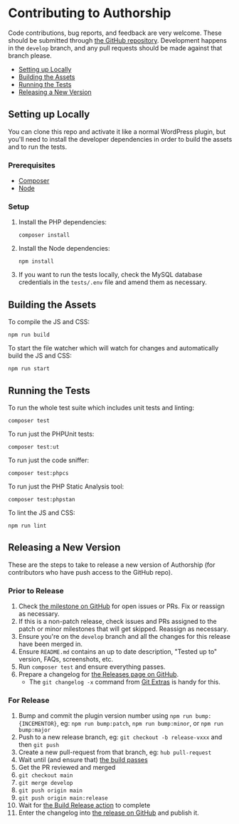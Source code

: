 # Contributing to Authorship

Code contributions, bug reports, and feedback are very welcome. These should be submitted through [the GitHub repository](https://github.com/humanmade/authorship). Development happens in the `develop` branch, and any pull requests should be made against that branch please.

* [Setting up Locally](#setting-up-locally)
* [Building the Assets](#building-the-assets)
* [Running the Tests](#running-the-tests)
* [Releasing a New Version](#releasing-a-new-version)


## Setting up Locally

You can clone this repo and activate it like a normal WordPress plugin, but you'll need to install the developer dependencies in order to build the assets and to run the tests.

### Prerequisites

* [Composer](https://getcomposer.org/)
* [Node](https://nodejs.org/)

### Setup

1. Install the PHP dependencies:

       composer install

2. Install the Node dependencies:

       npm install

3. If you want to run the tests locally, check the MySQL database credentials in the `tests/.env` file and amend them as necessary.

## Building the Assets

To compile the JS and CSS:

	npm run build

To start the file watcher which will watch for changes and automatically build the JS and CSS:

	npm run start

## Running the Tests

To run the whole test suite which includes unit tests and linting:

	composer test

To run just the PHPUnit tests:

	composer test:ut

To run just the code sniffer:

	composer test:phpcs

To run just the PHP Static Analysis tool:

	composer test:phpstan

To lint the JS and CSS:

	npm run lint

## Releasing a New Version

These are the steps to take to release a new version of Authorship (for contributors who have push access to the GitHub repo).

### Prior to Release

1. Check [the milestone on GitHub](https://github.com/humanmade/authorship/milestones) for open issues or PRs. Fix or reassign as necessary.
1. If this is a non-patch release, check issues and PRs assigned to the patch or minor milestones that will get skipped. Reassign as necessary.
1. Ensure you're on the `develop` branch and all the changes for this release have been merged in.
1. Ensure `README.md` contains an up to date description, "Tested up to" version, FAQs, screenshots, etc.
1. Run `composer test` and ensure everything passes.
1. Prepare a changelog for [the Releases page on GitHub](https://github.com/humanmade/authorship/releases).
   - The `git changelog -x` command from [Git Extras](https://github.com/tj/git-extras) is handy for this.

### For Release

1. Bump and commit the plugin version number using `npm run bump:{INCEMENTOR}`, eg: `npm run bump:patch`, `npm run bump:minor`, or `npm run bump:major`
1. Push to a new release branch, eg: `git checkout -b release-vxxx` and then `git push`
1. Create a new pull-request from that branch, eg: `hub pull-request`
1. Wait until (and ensure that) [the build passes](https://github.com/humanmade/authorship/actions)
1. Get the PR reviewed and merged
1. `git checkout main`
1. `git merge develop`
1. `git push origin main`
1. `git push origin main:release`
1. Wait for [the Build Release action](https://github.com/humanmade/authorship/actions?query=workflow%3A%22Build+Release%22) to complete
1. Enter the changelog into [the release on GitHub](https://github.com/humanmade/authorship/releases) and publish it.

